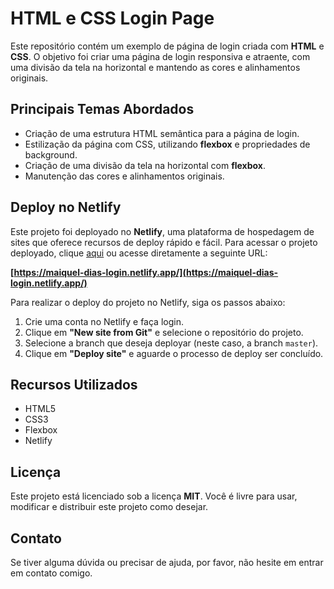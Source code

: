 # HTML e CSS Login Page

Este repositório contém um exemplo de página de login criada com **HTML** e **CSS**. O objetivo foi criar uma página de login responsiva e atraente, com uma divisão da tela na horizontal e mantendo as cores e alinhamentos originais.

## Principais Temas Abordados

- Criação de uma estrutura HTML semântica para a página de login.
- Estilização da página com CSS, utilizando **flexbox** e propriedades de background.
- Criação de uma divisão da tela na horizontal com **flexbox**.
- Manutenção das cores e alinhamentos originais.

## Deploy no Netlify

Este projeto foi deployado no **Netlify**, uma plataforma de hospedagem de sites que oferece recursos de deploy rápido e fácil. Para acessar o projeto deployado, clique [aqui](https://maiquel-dias-login.netlify.app/) ou acesse diretamente a seguinte URL:

**[https://maiquel-dias-login.netlify.app/](https://maiquel-dias-login.netlify.app/)**

Para realizar o deploy do projeto no Netlify, siga os passos abaixo:

1. Crie uma conta no Netlify e faça login.
2. Clique em **"New site from Git"** e selecione o repositório do projeto.
3. Selecione a branch que deseja deployar (neste caso, a branch `master`).
4. Clique em **"Deploy site"** e aguarde o processo de deploy ser concluído.

## Recursos Utilizados

- HTML5
- CSS3
- Flexbox
- Netlify

## Licença

Este projeto está licenciado sob a licença **MIT**. Você é livre para usar, modificar e distribuir este projeto como desejar.

## Contato

Se tiver alguma dúvida ou precisar de ajuda, por favor, não hesite em entrar em contato comigo.

